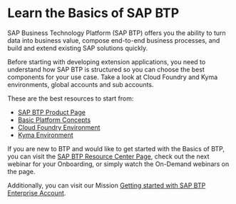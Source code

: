 # Learn the Basics of SAP BTP
SAP Business Technology Platform (SAP BTP) offers you the ability to turn data into business value, compose end-to-end business processes, and build and extend existing SAP solutions quickly.

Before starting with developing extension applications, you need to understand how SAP BTP is structured so you can choose the best components for your use case. Take a look at Cloud Foundry and Kyma environments, global accounts and sub accounts. 

These are the best resources to start from:

* [SAP BTP Product Page](https://help.sap.com/viewer/product/CP/Cloud/en-US?task=discover_task)
* [Basic Platform Concepts](https://help.sap.com/viewer/3504ec5ef16548778610c7e89cc0eac3/Cloud/en-US/73beb06e127f4e47b849aa95344aabe1.html)
* [Cloud Foundry Environment](https://help.sap.com/viewer/3504ec5ef16548778610c7e89cc0eac3/Cloud/en-US/9c7092c7b7ae4d49bc8ae35fdd0e0b18.html)
* [Kyma Environment](https://help.sap.com/viewer/65de2977205c403bbc107264b8eccf4b/Cloud/en-US/468c2f3c3ca24c2c8497ef9f83154c44.html)

 
If you are new to BTP and would like to get started with the Basics of BTP, you can visit the [SAP BTP Resource Center Page](https://support.sap.com/en/product/onboarding-resource-center/business-technology-platform.html), check out the next webinar for your Onboarding, or simply watch the On-Demand webinars on the page.
 
Additionally, you can visit our Mission [Getting started with SAP BTP Enterprise Account](https://discovery-center.cloud.sap/missiondetail/3019/3016/).
